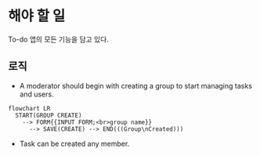 # 해야 할 일

To-do 앱의 모든 기능을 담고 있다.



## 로직

- A moderator should begin with creating a group to start managing tasks and users.


```mermaid
flowchart LR
  START(GROUP CREATE)
    --> FORM{{INPUT FORM;<br>group name}}
      --> SAVE(CREATE) --> END(((Group\nCreated)))
```

- Task can be created any member.

```mermaid

```
